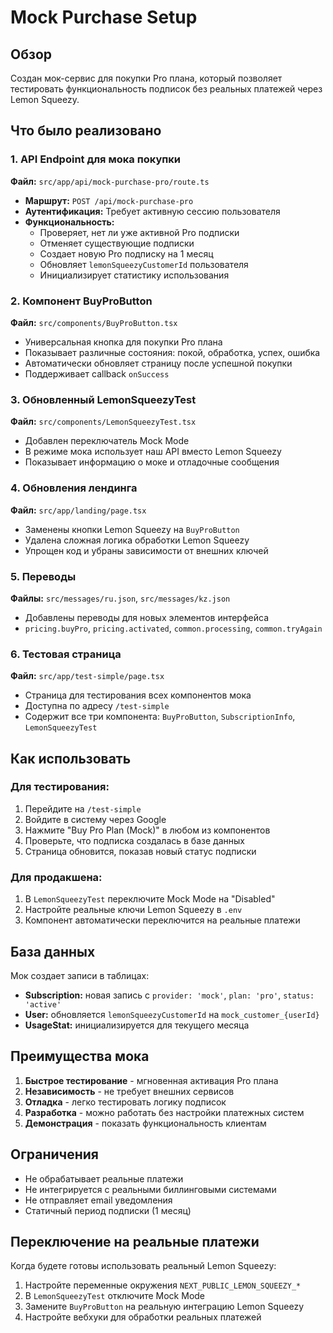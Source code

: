 # Mock Purchase Setup

## Обзор

Создан мок-сервис для покупки Pro плана, который позволяет тестировать функциональность подписок без реальных платежей через Lemon Squeezy.

## Что было реализовано

### 1. API Endpoint для мока покупки

**Файл:** `src/app/api/mock-purchase-pro/route.ts`

- **Маршрут:** `POST /api/mock-purchase-pro`
- **Аутентификация:** Требует активную сессию пользователя
- **Функциональность:**
  - Проверяет, нет ли уже активной Pro подписки
  - Отменяет существующие подписки
  - Создает новую Pro подписку на 1 месяц
  - Обновляет `lemonSqueezyCustomerId` пользователя
  - Инициализирует статистику использования

### 2. Компонент BuyProButton

**Файл:** `src/components/BuyProButton.tsx`

- Универсальная кнопка для покупки Pro плана
- Показывает различные состояния: покой, обработка, успех, ошибка
- Автоматически обновляет страницу после успешной покупки
- Поддерживает callback `onSuccess`

### 3. Обновленный LemonSqueezyTest

**Файл:** `src/components/LemonSqueezyTest.tsx`

- Добавлен переключатель Mock Mode
- В режиме мока использует наш API вместо Lemon Squeezy
- Показывает информацию о моке и отладочные сообщения

### 4. Обновления лендинга

**Файл:** `src/app/landing/page.tsx`

- Заменены кнопки Lemon Squeezy на `BuyProButton`
- Удалена сложная логика обработки Lemon Squeezy
- Упрощен код и убраны зависимости от внешних ключей

### 5. Переводы

**Файлы:** `src/messages/ru.json`, `src/messages/kz.json`

- Добавлены переводы для новых элементов интерфейса
- `pricing.buyPro`, `pricing.activated`, `common.processing`, `common.tryAgain`

### 6. Тестовая страница

**Файл:** `src/app/test-simple/page.tsx`

- Страница для тестирования всех компонентов мока
- Доступна по адресу `/test-simple`
- Содержит все три компонента: `BuyProButton`, `SubscriptionInfo`, `LemonSqueezyTest`

## Как использовать

### Для тестирования:

1. Перейдите на `/test-simple`
2. Войдите в систему через Google
3. Нажмите "Buy Pro Plan (Mock)" в любом из компонентов
4. Проверьте, что подписка создалась в базе данных
5. Страница обновится, показав новый статус подписки

### Для продакшена:

1. В `LemonSqueezyTest` переключите Mock Mode на "Disabled"
2. Настройте реальные ключи Lemon Squeezy в `.env`
3. Компонент автоматически переключится на реальные платежи

## База данных

Мок создает записи в таблицах:

- **Subscription:** новая запись с `provider: 'mock'`, `plan: 'pro'`, `status: 'active'`
- **User:** обновляется `lemonSqueezyCustomerId` на `mock_customer_{userId}`
- **UsageStat:** инициализируется для текущего месяца

## Преимущества мока

1. **Быстрое тестирование** - мгновенная активация Pro плана
2. **Независимость** - не требует внешних сервисов
3. **Отладка** - легко тестировать логику подписок
4. **Разработка** - можно работать без настройки платежных систем
5. **Демонстрация** - показать функциональность клиентам

## Ограничения

- Не обрабатывает реальные платежи
- Не интегрируется с реальными биллинговыми системами
- Не отправляет email уведомления
- Статичный период подписки (1 месяц)

## Переключение на реальные платежи

Когда будете готовы использовать реальный Lemon Squeezy:

1. Настройте переменные окружения `NEXT_PUBLIC_LEMON_SQUEEZY_*`
2. В `LemonSqueezyTest` отключите Mock Mode
3. Замените `BuyProButton` на реальную интеграцию Lemon Squeezy
4. Настройте вебхуки для обработки реальных платежей

